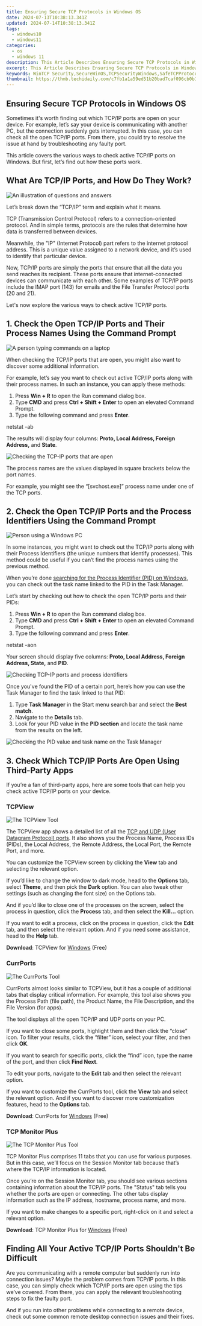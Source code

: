 ```yaml
---
title: Ensuring Secure TCP Protocols in Windows OS
date: 2024-07-13T10:38:13.341Z
updated: 2024-07-14T10:38:13.341Z
tags:
  - windows10
  - windows11
categories:
  - os
  - windows 11
description: This Article Describes Ensuring Secure TCP Protocols in Windows OS
excerpt: This Article Describes Ensuring Secure TCP Protocols in Windows OS
keywords: WinTCP Security,SecureWinOS,TCPSecurityWindows,SafeTCPProtocol,NetworkTCPSec,OSProtectTCP,WindowsTCPGuard
thumbnail: https://thmb.techidaily.com/c7fb1a1a59ed51b20bad7caf096cb0b1673edc9a7909c923364a5dde19acdd7a.jpg
---
```


## Ensuring Secure TCP Protocols in Windows OS

 Sometimes it's worth finding out which TCP/IP ports are open on your device. For example, let’s say your device is communicating with another PC, but the connection suddenly gets interrupted. In this case, you can check all the open TCP/IP ports. From there, you could try to resolve the issue at hand by troubleshooting any faulty port.

 This article covers the various ways to check active TCP/IP ports on Windows. But first, let’s find out how these ports work.

## What Are TCP/IP Ports, and How Do They Work?

![An illustration of questions and answers](https://static1.makeuseofimages.com/wordpress/wp-content/uploads/2022/08/An-illustration-of-questions-and-answers.jpg)

 Let’s break down the “TCP/IP” term and explain what it means.

 TCP (Transmission Control Protocol) refers to a connection-oriented protocol. And in simple terms, protocols are the rules that determine how data is transferred between devices.

 Meanwhile, the "IP" (Internet Protocol) part refers to the internet protocol address. This is a unique value assigned to a network device, and it’s used to identify that particular device.

 Now, TCP/IP ports are simply the ports that ensure that all the data you send reaches its recipient. These ports ensure that internet-connected devices can communicate with each other. Some examples of TCP/IP ports include the IMAP port (143) for emails and the File Transfer Protocol ports (20 and 21).

 Let's now explore the various ways to check active TCP/IP ports.

## 1\. Check the Open TCP/IP Ports and Their Process Names Using the Command Prompt

![A person typing commands on a laptop](https://static1.makeuseofimages.com/wordpress/wp-content/uploads/2022/08/A-person-typing-commands-on-a-laptop.jpg)

 When checking the TCP/IP ports that are open, you might also want to discover some additional information.

 For example, let’s say you want to check out active TCP/IP ports along with their process names. In such an instance, you can apply these methods:

1. Press **Win + R** to open the Run command dialog box.
2. Type **CMD** and press **Ctrl + Shift + Enter** to open an elevated Command Prompt.
3. Type the following command and press **Enter**.

netstat -ab

 The results will display four columns: **Proto, Local Address, Foreign Address,** and **State**.

![Checking the TCP-IP ports that are open](https://static1.makeuseofimages.com/wordpress/wp-content/uploads/2023/01/checking-the-tcp-ip-ports-that-are-open.jpg)

 The process names are the values displayed in square brackets below the port names.

 For example, you might see the “\[svchost.exe\]” process name under one of the TCP ports.

## 2\. Check the Open TCP/IP Ports and the Process Identifiers Using the Command Prompt

![Person using a Windows PC](https://static1.makeuseofimages.com/wordpress/wp-content/uploads/2021/10/Person-using-a-Windows-PC.jpg)

 In some instances, you might want to check out the TCP/IP ports along with their Process Identifiers (the unique numbers that identify processes). This method could be useful if you can’t find the process names using the previous method.

 When you’re done [searching for the Process Identifier (PID) on Windows](https://www.makeuseof.com/ways-to-find-application-process-id-in-windows-10/), you can check out the task name linked to the PID in the Task Manager.

 Let’s start by checking out how to check the open TCP/IP ports and their PIDs:

1. Press **Win + R** to open the Run command dialog box.
2. Type **CMD** and press **Ctrl + Shift + Enter** to open an elevated Command Prompt.
3. Type the following command and press **Enter**.

netstat -aon

 Your screen should display five columns: **Proto, Local Address, Foreign Address, State,** and **PID**.

![Checking TCP-IP ports and process identifiers](https://static1.makeuseofimages.com/wordpress/wp-content/uploads/2023/01/checking-tcp-ip-ports-and-process-identifiers.jpg)

 Once you've found the PID of a certain port, here’s how you can use the Task Manager to find the task linked to that PID:

1. Type **Task Manager** in the Start menu search bar and select the **Best match**.
2. Navigate to the **Details** tab.
3. Look for your PID value in the **PID section** and locate the task name from the results on the left.

![Checking the PID value and task name on the Task Manager](https://static1.makeuseofimages.com/wordpress/wp-content/uploads/2023/01/checking-the-pid-value-and-task-name-on-the-task-manager.jpg)

## 3\. Check Which TCP/IP Ports Are Open Using Third-Party Apps

 If you’re a fan of third-party apps, here are some tools that can help you check active TCP/IP ports on your device.

### TCPView

![The TCPView Tool](https://static1.makeuseofimages.com/wordpress/wp-content/uploads/2023/01/the-tcpview-tool.jpg)

 The TCPView app shows a detailed list of all the [TCP and UDP (User Datagram Protocol) ports](https://www.makeuseof.com/what-are-tcp-and-udp-ports/). It also shows you the Process Name, Process IDs (PIDs), the Local Address, the Remote Address, the Local Port, the Remote Port, and more.

 You can customize the TCPView screen by clicking the **View** tab and selecting the relevant option.

 If you’d like to change the window to dark mode, head to the **Options** tab, select **Theme**, and then pick the **Dark** option. You can also tweak other settings (such as changing the font size) on the Options tab.

 And if you’d like to close one of the processes on the screen, select the process in question, click the **Process** tab, and then select the **Kill…** option.

 If you want to edit a process, click on the process in question, click the **Edit** tab, and then select the relevant option. And if you need some assistance, head to the **Help** tab.

**Download**: TCPView for [Windows](https://learn.microsoft.com/en-us/sysinternals/downloads/tcpview) (Free)

### CurrPorts

![The CurrPorts Tool](https://static1.makeuseofimages.com/wordpress/wp-content/uploads/2023/01/the-currports-tool.jpg)

 CurrPorts almost looks similar to TCPView, but it has a couple of additional tabs that display critical information. For example, this tool also shows you the Process Path (file path), the Product Name, the File Description, and the File Version (for apps).

 The tool displays all the open TCP/IP and UDP ports on your PC.

 If you want to close some ports, highlight them and then click the “close” icon. To filter your results, click the “filter” icon, select your filter, and then click **OK**.

 If you want to search for specific ports, click the “find” icon, type the name of the port, and then click **Find Next**.

 To edit your ports, navigate to the **Edit** tab and then select the relevant option.

 If you want to customize the CurrPorts tool, click the **View** tab and select the relevant option. And if you want to discover more customization features, head to the **Options** tab.

**Download**: CurrPorts for [Windows](https://www.nirsoft.net/utils/cports.html) (Free)

### TCP Monitor Plus

![The TCP Monitor Plus Tool](https://static1.makeuseofimages.com/wordpress/wp-content/uploads/2023/01/the-tcp-monitor-plus-tool.jpg)

 TCP Monitor Plus comprises 11 tabs that you can use for various purposes. But in this case, we’ll focus on the Session Monitor tab because that’s where the TCP/IP information is located.

 Once you’re on the Session Monitor tab, you should see various sections containing information about the TCP/IP ports. The "Status" tab tells you whether the ports are open or connecting. The other tabs display information such as the IP address, hostname, process name, and more.

 If you want to make changes to a specific port, right-click on it and select a relevant option.

**Download**: TCP Monitor Plus for [Windows](https://www.softpedia.com/get/Network-Tools/Network-Monitoring/TCP-Monitor-Plus.shtml) (Free)

## Finding All Your Active TCP/IP Ports Shouldn't Be Difficult

 Are you communicating with a remote computer but suddenly run into connection issues? Maybe the problem comes from TCP/IP ports. In this case, you can simply check which TCP/IP ports are open using the tips we’ve covered. From there, you can apply the relevant troubleshooting steps to fix the faulty port.

 And if you run into other problems while connecting to a remote device, check out some common remote desktop connection issues and their fixes.


<ins class="adsbygoogle"
     style="display:block"
     data-ad-format="autorelaxed"
     data-ad-client="ca-pub-7571918770474297"
     data-ad-slot="1223367746"></ins>



<ins class="adsbygoogle"
     style="display:block"
     data-ad-client="ca-pub-7571918770474297"
     data-ad-slot="8358498916"
     data-ad-format="auto"
     data-full-width-responsive="true"></ins>




